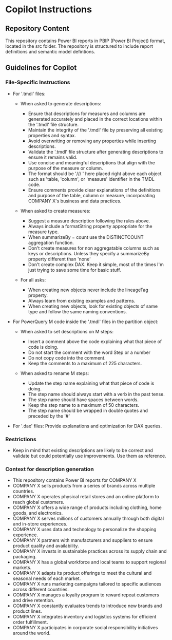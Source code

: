 <!---
Contributors: Jimmy Smeijsters (inspiration), John Kerski (PQ prompt)
-->

# Copilot Instructions

## Repository Content
This repository contains Power BI reports in PBIP (Power BI Project) format, located in the src folder. The repository is structured to include report definitions and semantic model defintions.

## Guidelines for Copilot

### File-Specific Instructions
- For '.tmdl' files:

    - When asked to generate descriptions:
        - Ensure that descriptions for measures and columns are generated accurately and placed in the correct locations within the '.tmdl' file structure.
        - Maintain the integrity of the '.tmdl' file by preserving all existing properties and syntax.
        - Avoid overwriting or removing any properties while inserting descriptions.
        - Validate the '.tmdl' file structure after generating descriptions to ensure it remains valid.
        - Use concise and meaningful descriptions that align with the purpose of the measure or column.
        - The format should be '/// <description goes here>' here placed right above each object such as 'table, 'column', or 'measure' identifier in the TMDL code.
        - Ensure comments provide clear explanations of the definitions and purpose of the table, column or measure, incorporating COMPANY X's business and data practices.

    - When asked to create measures:
        - Suggest a measure description following the rules above.
        - Always include a formatString property appropriate for the measure type.
        - When summarizeBy = count use the DISTINCTCOUNT aggregation function.
        - Don't create measures for non aggregatable columns such as keys or descriptions. Unless they specify a summarizeBy property different than 'none'
        - Don't create complex DAX. Keep it simple, most of the times I'm just trying to save some time for basic stuff.

    - For all asks:
        - When creating new objects never include the lineageTag property.        
        - Always learn from existing examples and patterns.
        - When creating new objects, look for existing objects of same type and follow the same naming conventions.

- For PowerQuery M code inside the '.tmdl' files in the partition object:
    
    - When asked to set descriptions on M steps:
        - Insert a comment above the code explaining what that piece of code is doing.
        - Do not start the comment with the word Step or a number
        - Do not copy code into the comment.
        - Keep the comments to a maximum of 225 characters.

    - When asked to rename M steps:
        - Update the step name explaining what that piece of code is doing.
        - The step name should always start with a verb in the past tense.
        - The step name should have spaces between words. 
        - Keep the step name to a maximum of 50 characters. 
        - The step name should be wrapped in double quotes and preceded by the '#'

- For '.dax' files: Provide explanations and optimization for DAX queries.

### Restrictions
- Keep in mind that existing descriptions are likely to be correct and validate but could potentially use improvements. Use them as reference.

### Context for description generation
- This repository contains Power BI reports for COMPANY X
- COMPANY X sells products from a series of brands across multiple countries.
- COMPANY X operates physical retail stores and an online platform to reach global customers.
- COMPANY X offers a wide range of products including clothing, home goods, and electronics.
- COMPANY X serves millions of customers annually through both digital and in-store experiences.
- COMPANY X uses data and technology to personalize the shopping experience.
- COMPANY X partners with manufacturers and suppliers to ensure product quality and availability.
- COMPANY X invests in sustainable practices across its supply chain and packaging.
- COMPANY X has a global workforce and local teams to support regional markets.
- COMPANY X adapts its product offerings to meet the cultural and seasonal needs of each market.
- COMPANY X runs marketing campaigns tailored to specific audiences across different countries.
- COMPANY X manages a loyalty program to reward repeat customers and drive retention.
- COMPANY X constantly evaluates trends to introduce new brands and product lines.
- COMPANY X integrates inventory and logistics systems for efficient order fulfillment.
- COMPANY X participates in corporate social responsibility initiatives around the world.
